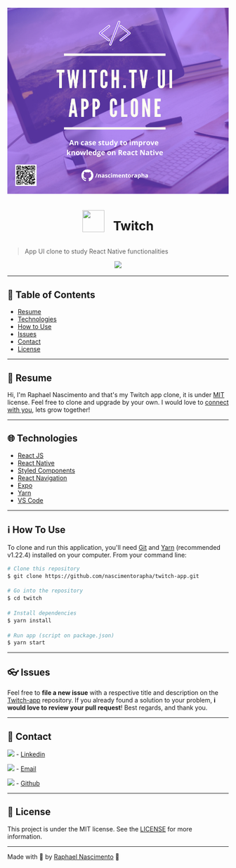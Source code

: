 <p align="center"><img src=".github/twitch_folder.png"/></p>
<div class="header" style="display:flex; flex-direction:row; align-items: center; justify-content: center">
    <img src="https://image.flaticon.com/icons/svg/2111/2111668.svg" width="50" height="50"/>
    <h1 style="margin-left: 20px">Twitch</h1>
</div>

> App UI clone to study React Native functionalities

<p align="center"><img src=".github/twitch_preview.gif?raw=true"/></p>


---

## :pushpin: Table of Contents

* [Resume](#scroll-resume)
* [Technologies](#globe_with_meridians-technologies)
* [How to Use](#information_source-how-to-use)
* [Issues](#eyeglasses-issues)
* [Contact](#large_blue_diamond-contact)
* [License](#memo-license)


---
## :scroll: Resume

Hi, I'm Raphael Nascimento and that's my Twitch app clone, it is under [MIT](#memo-license) license. Feel free to clone and upgrade by your own. 
I would love to [connect with you](#large_blue_diamond-contact), lets grow together!


---

## :globe_with_meridians: Technologies

- [React JS](https://pt-br.reactjs.org/)
- [React Native](https://reactnative.dev/)
- [Styled Components](https://styled-components.com/)
- [React Navigation](https://reactnavigation.org/)
- [Expo](https://expo.io/)
- [Yarn](https://yarnpkg.com/)
- [VS Code](https://code.visualstudio.com/) 

---
## :information_source: How To Use

To clone and run this application, you'll need [Git](https://git-scm.com) and [Yarn](https://yarnpkg.com) (recommended  v1.22.4) installed on your computer. From your command line:
```bash
# Clone this repository
$ git clone https://github.com/nascimentorapha/twitch-app.git

# Go into the repository
$ cd twitch

# Install dependencies
$ yarn install

# Run app (script on package.json)
$ yarn start
```

---

## :eyeglasses: Issues

Feel free to **file a new issue** with a respective title and description on the [Twitch-app](https://github.com/nascimentorapha/twitch-app/issues) repository. If you already found a solution to your problem, **i would love to review your pull request**! Best regards, and thank you.

---

## :large_blue_diamond: Contact

<p><img src="https://image.flaticon.com/icons/svg/174/174857.svg" width="20"/>  - <a href="https://www.linkedin.com/in/nascimento-rapha/">Linkedin</a> </p> 
<p><img src="https://image.flaticon.com/icons/svg/893/893257.svg" width="20"/> - <a href="mailto:nascimento.rapha@hotmail.com">Email</a></p>

<p><img src="https://image.flaticon.com/icons/svg/2111/2111425.svg" width="20"/> - <a href="https://github.com/nascimentorapha">Github</a></p>


---

## :memo: License
This project is under the MIT license. See the [LICENSE](https://github.com/nascimentorapha/winterwarm/blob/master/LICENSE) for more information.

---

Made with :blue_heart: by [Raphael Nascimento](https://github.com/nascimentorapha) 🚀